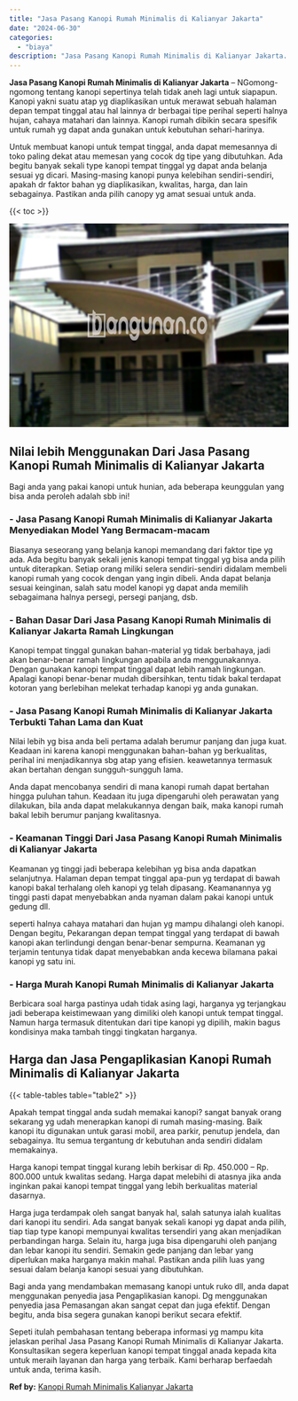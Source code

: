 ```yaml
---
title: "Jasa Pasang Kanopi Rumah Minimalis di Kalianyar Jakarta"
date: "2024-06-30"
categories: 
  - "biaya"
description: "Jasa Pasang Kanopi Rumah Minimalis di Kalianyar Jakarta. Sepeti itulah pembahasan tentang beberapa informasi yg mampu kita jelaskan perihal Jasa Pasang Kanop..."
---
```


**Jasa Pasang Kanopi Rumah Minimalis di Kalianyar Jakarta** – NGomong-ngomong tentang kanopi sepertinya telah tidak aneh lagi untuk siapapun. Kanopi yakni suatu atap yg diaplikasikan untuk merawat sebuah halaman depan tempat tinggal atau hal lainnya dr berbagai tipe perihal seperti halnya hujan, cahaya matahari dan lainnya. Kanopi rumah dibikin secara spesifik untuk rumah yg dapat anda gunakan untuk kebutuhan sehari-harinya.

Untuk membuat kanopi untuk tempat tinggal, anda dapat memesannya di toko paling dekat atau memesan yang cocok dg tipe yang dibutuhkan. Ada begitu banyak sekali type kanopi tempat tinggal yg dapat anda belanja sesuai yg dicari. Masing-masing kanopi punya kelebihan sendiri-sendiri, apakah dr faktor bahan yg diaplikasikan, kwalitas, harga, dan lain sebagainya. Pastikan anda pilih canopy yg amat sesuai untuk anda.

{{< toc >}}

![Jasa Pasang Kanopi Rumah Minimalis di Kalianyar Jakarta](/images/harga-kanopi-minimalis-03.png)

## Nilai lebih Menggunakan Dari Jasa Pasang Kanopi Rumah Minimalis di Kalianyar Jakarta

Bagi anda yang pakai kanopi untuk hunian, ada beberapa keunggulan yang bisa anda peroleh adalah sbb ini!

### \- Jasa Pasang Kanopi Rumah Minimalis di Kalianyar Jakarta Menyediakan Model Yang Bermacam-macam

Biasanya seseorang yang belanja kanopi memandang dari faktor tipe yg ada. Ada begitu banyak sekali jenis kanopi tempat tinggal yg bisa anda pilih untuk diterapkan. Setiap orang miliki selera sendiri-sendiri didalam membeli kanopi rumah yang cocok dengan yang ingin dibeli. Anda dapat belanja sesuai keinginan, salah satu model kanopi yg dapat anda memilih sebagaimana halnya persegi, persegi panjang, dsb.

### \- Bahan Dasar Dari Jasa Pasang Kanopi Rumah Minimalis di Kalianyar Jakarta Ramah Lingkungan

Kanopi tempat tinggal gunakan bahan-material yg tidak berbahaya, jadi akan benar-benar ramah lingkungan apabila anda menggunakannya. Dengan gunakan kanopi tempat tinggal dapat lebih ramah lingkungan. Apalagi kanopi benar-benar mudah dibersihkan, tentu tidak bakal terdapat kotoran yang berlebihan melekat terhadap kanopi yg anda gunakan.

### \- Jasa Pasang Kanopi Rumah Minimalis di Kalianyar Jakarta Terbukti Tahan Lama dan Kuat

Nilai lebih yg bisa anda beli pertama adalah berumur panjang dan juga kuat. Keadaan ini karena kanopi menggunakan bahan-bahan yg berkualitas, perihal ini menjadikannya sbg atap yang efisien. keawetannya termasuk akan bertahan dengan sungguh-sungguh lama.

Anda dapat mencobanya sendiri di mana kanopi rumah dapat bertahan hingga puluhan tahun. Keadaan itu juga dipengaruhi oleh perawatan yang dilakukan, bila anda dapat melakukannya dengan baik, maka kanopi rumah bakal lebih berumur panjang kwalitasnya.

### \- Keamanan Tinggi Dari Jasa Pasang Kanopi Rumah Minimalis di Kalianyar Jakarta

Keamanan yg tinggi jadi beberapa kelebihan yg bisa anda dapatkan selanjutnya. Halaman depan tempat tinggal apa-pun yg terdapat di bawah kanopi bakal terhalang oleh kanopi yg telah dipasang. Keamanannya yg tinggi pasti dapat menyebabkan anda nyaman dalam pakai kanopi untuk gedung dll.

seperti halnya cahaya matahari dan hujan yg mampu dihalangi oleh kanopi. Dengan begitu, Pekarangan depan tempat tinggal yang terdapat di bawah kanopi akan terlindungi dengan benar-benar sempurna. Keamanan yg terjamin tentunya tidak dapat menyebabkan anda kecewa bilamana pakai kanopi yg satu ini.

### \- Harga Murah Kanopi Rumah Minimalis di Kalianyar Jakarta

Berbicara soal harga pastinya udah tidak asing lagi, harganya yg terjangkau jadi beberapa keistimewaan yang dimiliki oleh kanopi untuk tempat tinggal. Namun harga termasuk ditentukan dari tipe kanopi yg dipilih, makin bagus kondisinya maka tambah tinggi tingkatan harganya.

## Harga dan Jasa Pengaplikasian Kanopi Rumah Minimalis di Kalianyar Jakarta

{{< table-tables table="table2" >}}

Apakah tempat tinggal anda sudah memakai kanopi? sangat banyak orang sekarang yg udah menerapkan kanopi di rumah masing-masing. Baik kanopi itu digunakan untuk garasi mobil, area parkir, penutup jendela, dan sebagainya. Itu semua tergantung dr kebutuhan anda sendiri didalam memakainya.

Harga kanopi tempat tinggal kurang lebih berkisar di Rp. 450.000 – Rp. 800.000 untuk kwalitas sedang. Harga dapat melebihi di atasnya jika anda inginkan pakai kanopi tempat tinggal yang lebih berkualitas material dasarnya.

Harga juga terdampak oleh sangat banyak hal, salah satunya ialah kualitas dari kanopi itu sendiri. Ada sangat banyak sekali kanopi yg dapat anda pilih, tiap tiap type kanopi mempunyai kwalitas tersendiri yang akan menjadikan perbandingan harga. Selain itu, harga juga bisa dipengaruhi oleh panjang dan lebar kanopi itu sendiri. Semakin gede panjang dan lebar yang diperlukan maka harganya makin mahal. Pastikan anda pilih luas yang sesuai dalam belanja kanopi sesuai yang dibutuhkan.

Bagi anda yang mendambakan memasang kanopi untuk ruko dll, anda dapat menggunakan penyedia jasa Pengaplikasian kanopi. Dg menggunakan penyedia jasa Pemasangan akan sangat cepat dan juga efektif. Dengan begitu, anda bisa segera gunakan kanopi berikut secara efektif.

Sepeti itulah pembahasan tentang beberapa informasi yg mampu kita jelaskan perihal Jasa Pasang Kanopi Rumah Minimalis di Kalianyar Jakarta. Konsultasikan segera keperluan kanopi tempat tinggal anada kepada kita untuk meraih layanan dan harga yang terbaik. Kami berharap berfaedah untuk anda, terima kasih.

**Ref by:**  [Kanopi Rumah Minimalis Kalianyar Jakarta](https://id.wikipedia.org/wiki/Kanopi)

